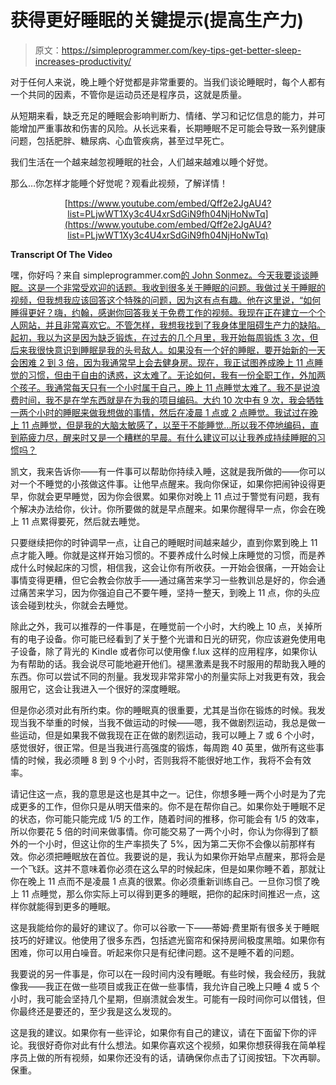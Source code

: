 # 获得更好睡眠的关键提示(提高生产力)

> 原文：<https://simpleprogrammer.com/key-tips-get-better-sleep-increases-productivity/>

对于任何人来说，晚上睡个好觉都是非常重要的。当我们谈论睡眠时，每个人都有一个共同的因素，不管你是运动员还是程序员，这就是质量。

从短期来看，缺乏充足的睡眠会影响判断力、情绪、学习和记忆信息的能力，并可能增加严重事故和伤害的风险。从长远来看，长期睡眠不足可能会导致一系列健康问题，包括肥胖、糖尿病、心血管疾病，甚至过早死亡。

我们生活在一个越来越忽视睡眠的社会，人们越来越难以睡个好觉。

那么…你怎样才能睡个好觉呢？观看此视频，了解详情！

<center>

[https://www.youtube.com/embed/Qff2e2JgAU4?list=PLjwWT1Xy3c4U4xrSdGiN9fh04NjHoNwTq](https://www.youtube.com/embed/Qff2e2JgAU4?list=PLjwWT1Xy3c4U4xrSdGiN9fh04NjHoNwTq)

</center>

**Transcript Of The Video**

嘿，你好吗？来自 simpleprogrammer.com[的 John Sonmez。今天我要谈谈睡眠。这是一个非常受欢迎的话题。我收到很多关于睡眠的问题。我做过关于睡眠的视频，但我想我应该回答这个特殊的问题，因为这有点有趣。他在这里说，“如何睡得更好？嗨，约翰，感谢你回答我关于免费工作的视频。我现在正在建立一个个人网站，并且非常喜欢它。不管怎样，我想我找到了我身体里阻碍生产力的缺陷。起初，我以为这是因为缺乏锻炼，在过去的几个月里，我开始每周锻炼 3 次，但后来我很快意识到睡眠是我的头号敌人。如果没有一个好的睡眠，要开始新的一天会困难 2 到 3 倍，因为我通常早上会去健身房。现在，我正试图养成晚上 11 点睡觉的习惯，但由于自由的诱惑，这太难了。无论如何，我有一份全职工作，外加两个孩子。我通常每天只有一个小时属于自己，晚上 11 点睡觉太难了。我不是说浪费时间，我不是在学东西就是在为我的项目编码。大约 10 次中有 9 次，我会牺牲一两个小时的睡眠来做我想做的事情，然后在凌晨 1 点或 2 点睡觉。我试过在晚上 11 点睡觉，但是我的大脑太敏感了，以至于不能睡觉…所以我不停地编码，直到筋疲力尽，醒来时又是一个糟糕的早晨。有什么建议可以让我养成持续睡眠的习惯吗？](http://simpleprogrammer.com)

凯文，我来告诉你——有一件事可以帮助你持续入睡，这就是我所做的——你可以对一个不睡觉的小孩做这件事。让他早点醒来。我向你保证，如果你把闹钟设得更早，你就会更早睡觉，因为你会很累。如果你对晚上 11 点过于警觉有问题，我有个解决办法给你，伙计。你所要做的就是早点醒来。如果你醒得早一点，你会在晚上 11 点累得要死，然后就去睡觉。

只要继续把你的时钟调早一点，让自己的睡眠时间越来越少，直到你累到晚上 11 点才能入睡。你就是这样开始习惯的。不要养成什么时候上床睡觉的习惯，而是养成什么时候起床的习惯，相信我，这会让你有所收获。一开始会很痛，一开始会让事情变得更糟，但它会教会你放手——通过痛苦来学习一些教训总是好的，你会通过痛苦来学习，因为你强迫自己不要午睡，坚持一整天，到晚上 11 点，你的头应该会碰到枕头，你就会去睡觉。

除此之外，我可以推荐的一件事是，在睡觉前一个小时，大约晚上 10 点，关掉所有的电子设备。你可能已经看到了关于整个光谱和日光的研究，你应该避免使用电子设备，除了背光的 Kindle 或者你可以使用像 f.lux 这样的应用程序，如果你认为有帮助的话。我会说尽可能地避开他们。褪黑激素是我不时服用的帮助我入睡的东西。你可以尝试不同的剂量。我发现非常非常小的剂量实际上对我更有效，我会服用它，这会让我进入一个很好的深度睡眠。

但是你必须对此有所约束。你的睡眠真的很重要，尤其是当你在锻炼的时候。我发现当我不举重的时候，当我不做运动的时候——嗯，我不做剧烈运动，我总是做一些运动，但是如果我不做我现在正在做的剧烈运动，我可以睡上 7 或 6 个小时，感觉很好，很正常。但是当我进行高强度的锻炼，每周跑 40 英里，做所有这些事情的时候，我必须睡 8 到 9 个小时，否则我将不能很好地工作，我将不会有效率。

请记住这一点，我的意思是这也是其中之一。记住，你想多睡一两个小时是为了完成更多的工作，但你只是从明天借来的。你不是在帮你自己。如果你处于睡眠不足的状态，你可能只能完成 1/5 的工作，随着时间的推移，你可能会有 1/5 的效率，所以你要花 5 倍的时间来做事情。你可能交易了一两个小时，你认为你得到了额外的一个小时，但这让你的生产率损失了 5%，因为第二天你不会像以前那样有效。你必须把睡眠放在首位。我要说的是，我认为如果你开始早点醒来，那将会是一个飞跃。这并不意味着你必须在这么早的时候起床，但是如果你睡不着，那就让你在晚上 11 点而不是凌晨 1 点真的很累。你必须重新训练自己。一旦你习惯了晚上 11 点睡觉，那么你实际上可以得到更多的睡眠，把你的起床时间推迟一点，这样你就能得到更多的睡眠。

这是我能给你的最好的建议了。你可以谷歌一下——蒂姆·费里斯有很多关于睡眠技巧的好建议。他使用了很多东西，包括遮光窗帘和保持房间极度黑暗。如果你有困难，你可以用白噪音。听起来你只是有纪律问题。这不是睡不着的问题。

我要说的另一件事是，你可以在一段时间内没有睡眠。有些时候，我会经历，我就像我——我正在做一些项目或我正在做一些事情，我允许自己晚上只睡 4 或 5 个小时，我可能会坚持几个星期，但崩溃就会发生。可能有一段时间你可以借钱，但你最终还是要还的，至少我是这么发现的。

这是我的建议。如果你有一些评论，如果你有自己的建议，请在下面留下你的评论。我很好奇你对此有什么想法。如果你喜欢这个视频，如果你想获得我在简单程序员上做的所有视频，如果你还没有的话，请确保你点击了订阅按钮。下次再聊。保重。
